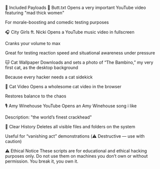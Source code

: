 📂 Included Payloads
📝 Butt.txt
Opens a very important YouTube video featuring "mad thick women"

For morale-boosting and comedic testing purposes

🎧 City Girls ft. Nicki
Opens a YouTube music video in fullscreen

Cranks your volume to max

Great for testing reaction speed and situational awareness under pressure

🐱 Cat Wallpaper
Downloads and sets a photo of “The Bambino,” my very first cat, as the desktop background

Because every hacker needs a cat sidekick

🐾 Cat Video
Opens a wholesome cat video in the browser

Restores balance to the chaos

🎙️ Amy Winehouse YouTube
Opens an Amy Winehouse song i like

Description: "the world’s finest crackhead" 

🧼 Clear History
Deletes all visible files and folders on the system

Useful for “vanishing act” demonstrations (⚠️ Destructive — use with caution)

⚠️ Ethical Notice
These scripts are for educational and ethical hacking purposes only. Do not use them on machines you don’t own or without permission.
You break it, you own it.
